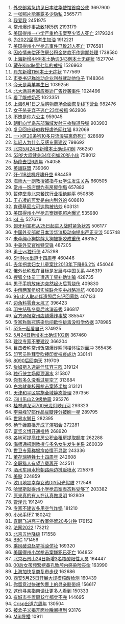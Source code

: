 1. [外交部紧急约见日本驻华使馆首席公使](https://s.weibo.com//weibo?q=%23%E5%A4%96%E4%BA%A4%E9%83%A8%E7%B4%A7%E6%80%A5%E7%BA%A6%E8%A7%81%E6%97%A5%E6%9C%AC%E9%A9%BB%E5%8D%8E%E4%BD%BF%E9%A6%86%E9%A6%96%E5%B8%AD%E5%85%AC%E4%BD%BF%23&Refer=top) 3697900
2. [一张照片能暴露多少隐私](https://s.weibo.com//weibo?q=%23%E4%B8%80%E5%BC%A0%E7%85%A7%E7%89%87%E8%83%BD%E6%9A%B4%E9%9C%B2%E5%A4%9A%E5%B0%91%E9%9A%90%E7%A7%81%23&Refer=top) 2565771
3. [我爱我](https://s.weibo.com//weibo?q=%E6%88%91%E7%88%B1%E6%88%91&Refer=top) 2451975
4. [常州爆炸事故致1死5伤](https://s.weibo.com//weibo?q=%23%E5%B8%B8%E5%B7%9E%E7%88%86%E7%82%B8%E4%BA%8B%E6%95%85%E8%87%B41%E6%AD%BB5%E4%BC%A4%23&Refer=top) 2193179
5. [美国得州一小学严重枪击案至少15人死亡](https://s.weibo.com//weibo?q=%23%E7%BE%8E%E5%9B%BD%E5%BE%97%E5%B7%9E%E4%B8%80%E5%B0%8F%E5%AD%A6%E4%B8%A5%E9%87%8D%E6%9E%AA%E5%87%BB%E6%A1%88%E8%87%B3%E5%B0%9115%E4%BA%BA%E6%AD%BB%E4%BA%A1%23&Refer=top) 2179324
6. [为2022届高考生加油](https://s.weibo.com//weibo?q=%23%E4%B8%BA2022%E5%B1%8A%E9%AB%98%E8%80%83%E7%94%9F%E5%8A%A0%E6%B2%B9%23&Refer=top) 1912221
7. [美国得州小学枪击事件已致21人死亡](https://s.weibo.com//weibo?q=%23%E7%BE%8E%E5%9B%BD%E5%BE%97%E5%B7%9E%E5%B0%8F%E5%AD%A6%E6%9E%AA%E5%87%BB%E4%BA%8B%E4%BB%B6%E5%B7%B2%E8%87%B421%E4%BA%BA%E6%AD%BB%E4%BA%A1%23&Refer=top) 1776581
8. [因疫情未偿还住房公积金贷款不作逾期处理](https://s.weibo.com//weibo?q=%23%E5%9B%A0%E7%96%AB%E6%83%85%E6%9C%AA%E5%81%BF%E8%BF%98%E4%BD%8F%E6%88%BF%E5%85%AC%E7%A7%AF%E9%87%91%E8%B4%B7%E6%AC%BE%E4%B8%8D%E4%BD%9C%E9%80%BE%E6%9C%9F%E5%A4%84%E7%90%86%23&Refer=top) 1738580
9. [上海新增44例本土确诊343例本土无症状](https://s.weibo.com//weibo?q=%23%E4%B8%8A%E6%B5%B7%E6%96%B0%E5%A2%9E44%E4%BE%8B%E6%9C%AC%E5%9C%9F%E7%A1%AE%E8%AF%8A343%E4%BE%8B%E6%9C%AC%E5%9C%9F%E6%97%A0%E7%97%87%E7%8A%B6%23&Refer=top) 1527704
10. [藏在Kindle里七年的戒指](https://s.weibo.com//weibo?q=%E8%97%8F%E5%9C%A8Kindle%E9%87%8C%E4%B8%83%E5%B9%B4%E7%9A%84%E6%88%92%E6%8C%87&Refer=top) 1526963
11. [丹东新增11例本土无症状](https://s.weibo.com//weibo?q=%23%E4%B8%B9%E4%B8%9C%E6%96%B0%E5%A2%9E11%E4%BE%8B%E6%9C%AC%E5%9C%9F%E6%97%A0%E7%97%87%E7%8A%B6%23&Refer=top) 1177569
12. [市委书记称谁动企业利益就动他位子](https://s.weibo.com//weibo?q=%23%E5%B8%82%E5%A7%94%E4%B9%A6%E8%AE%B0%E7%A7%B0%E8%B0%81%E5%8A%A8%E4%BC%81%E4%B8%9A%E5%88%A9%E7%9B%8A%E5%B0%B1%E5%8A%A8%E4%BB%96%E4%BD%8D%E5%AD%90%23&Refer=top) 1148364
13. [今天是喜羊羊生日](https://s.weibo.com//weibo?q=%23%E4%BB%8A%E5%A4%A9%E6%98%AF%E5%96%9C%E7%BE%8A%E7%BE%8A%E7%94%9F%E6%97%A5%23&Refer=top) 1039256
14. [北大满哥再回应奥迪广告抄袭事件](https://s.weibo.com//weibo?q=%23%E5%8C%97%E5%A4%A7%E6%BB%A1%E5%93%A5%E5%86%8D%E5%9B%9E%E5%BA%94%E5%A5%A5%E8%BF%AA%E5%B9%BF%E5%91%8A%E6%8A%84%E8%A2%AD%E4%BA%8B%E4%BB%B6%23&Refer=top) 1024496
15. [看了能戒奶茶](https://s.weibo.com//weibo?q=%23%E7%9C%8B%E4%BA%86%E8%83%BD%E6%88%92%E5%A5%B6%E8%8C%B6%23&Refer=top) 1023351
16. [上海6月1日之后购物商场全面恢复线下营业](https://s.weibo.com//weibo?q=%23%E4%B8%8A%E6%B5%B76%E6%9C%881%E6%97%A5%E4%B9%8B%E5%90%8E%E8%B4%AD%E7%89%A9%E5%95%86%E5%9C%BA%E5%85%A8%E9%9D%A2%E6%81%A2%E5%A4%8D%E7%BA%BF%E4%B8%8B%E8%90%A5%E4%B8%9A%23&Refer=top) 982476
17. [女子杀夫弃子逃亡23年被抓](https://s.weibo.com//weibo?q=%23%E5%A5%B3%E5%AD%90%E6%9D%80%E5%A4%AB%E5%BC%83%E5%AD%90%E9%80%83%E4%BA%A123%E5%B9%B4%E8%A2%AB%E6%8A%93%23&Refer=top) 962906
18. [不愧是你六公主](https://s.weibo.com//weibo?q=%23%E4%B8%8D%E6%84%A7%E6%98%AF%E4%BD%A0%E5%85%AD%E5%85%AC%E4%B8%BB%23&Refer=top) 959045
19. [朝鲜向半岛东部海域发射三枚弹道导弹](https://s.weibo.com//weibo?q=%23%E6%9C%9D%E9%B2%9C%E5%90%91%E5%8D%8A%E5%B2%9B%E4%B8%9C%E9%83%A8%E6%B5%B7%E5%9F%9F%E5%8F%91%E5%B0%84%E4%B8%89%E6%9E%9A%E5%BC%B9%E9%81%93%E5%AF%BC%E5%BC%B9%23&Refer=top) 903903
20. [复旦回应疑似教授虐杀网红猫](https://s.weibo.com//weibo?q=%23%E5%A4%8D%E6%97%A6%E5%9B%9E%E5%BA%94%E7%96%91%E4%BC%BC%E6%95%99%E6%8E%88%E8%99%90%E6%9D%80%E7%BD%91%E7%BA%A2%E7%8C%AB%23&Refer=top) 832069
21. [一小区20条狗10多只流浪猫离奇死亡](https://s.weibo.com//weibo?q=%23%E4%B8%80%E5%B0%8F%E5%8C%BA20%E6%9D%A1%E7%8B%9710%E5%A4%9A%E5%8F%AA%E6%B5%81%E6%B5%AA%E7%8C%AB%E7%A6%BB%E5%A5%87%E6%AD%BB%E4%BA%A1%23&Refer=top) 828689
22. [年轻人为什么反感专家建议](https://s.weibo.com//weibo?q=%23%E5%B9%B4%E8%BD%BB%E4%BA%BA%E4%B8%BA%E4%BB%80%E4%B9%88%E5%8F%8D%E6%84%9F%E4%B8%93%E5%AE%B6%E5%BB%BA%E8%AE%AE%23&Refer=top) 798692
23. [北京5月24日新增本土确诊41例](https://s.weibo.com//weibo?q=%23%E5%8C%97%E4%BA%AC5%E6%9C%8824%E6%97%A5%E6%96%B0%E5%A2%9E%E6%9C%AC%E5%9C%9F%E7%A1%AE%E8%AF%8A41%E4%BE%8B%23&Refer=top) 786250
24. [53岁大叔健身34年宛如20岁小伙](https://s.weibo.com//weibo?q=%2353%E5%B2%81%E5%A4%A7%E5%8F%94%E5%81%A5%E8%BA%AB34%E5%B9%B4%E5%AE%9B%E5%A6%8220%E5%B2%81%E5%B0%8F%E4%BC%99%23&Refer=top) 758012
25. [杨绛去世6周年](https://s.weibo.com//weibo?q=%23%E6%9D%A8%E7%BB%9B%E5%8E%BB%E4%B8%966%E5%91%A8%E5%B9%B4%23&Refer=top) 754058
26. [英雄联盟](https://s.weibo.com//weibo?q=%23%E8%8B%B1%E9%9B%84%E8%81%94%E7%9B%9F%23&Refer=top) 739060
27. [歼-11B战机呼啸升空](https://s.weibo.com//weibo?q=%23%E6%AD%BC-11B%E6%88%98%E6%9C%BA%E5%91%BC%E5%95%B8%E5%8D%87%E7%A9%BA%23&Refer=top) 684459
28. [海师大一副教授被指与女学生发生关系](https://s.weibo.com//weibo?q=%23%E6%B5%B7%E5%B8%88%E5%A4%A7%E4%B8%80%E5%89%AF%E6%95%99%E6%8E%88%E8%A2%AB%E6%8C%87%E4%B8%8E%E5%A5%B3%E5%AD%A6%E7%94%9F%E5%8F%91%E7%94%9F%E5%85%B3%E7%B3%BB%23&Refer=top) 660505
29. [常州一饭店爆炸有房屋倒塌](https://s.weibo.com//weibo?q=%23%E5%B8%B8%E5%B7%9E%E4%B8%80%E9%A5%AD%E5%BA%97%E7%88%86%E7%82%B8%E6%9C%89%E6%88%BF%E5%B1%8B%E5%80%92%E5%A1%8C%23&Refer=top) 657882
30. [暂停堂食北京餐饮行业拒绝躺平](https://s.weibo.com//weibo?q=%23%E6%9A%82%E5%81%9C%E5%A0%82%E9%A3%9F%E5%8C%97%E4%BA%AC%E9%A4%90%E9%A5%AE%E8%A1%8C%E4%B8%9A%E6%8B%92%E7%BB%9D%E8%BA%BA%E5%B9%B3%23&Refer=top) 650838
31. [王心凌的可爱是由内到外的](https://s.weibo.com//weibo?q=%23%E7%8E%8B%E5%BF%83%E5%87%8C%E7%9A%84%E5%8F%AF%E7%88%B1%E6%98%AF%E7%94%B1%E5%86%85%E5%88%B0%E5%A4%96%E7%9A%84%23&Refer=top) 608610
32. [肯德基回应可达鸭被热炒](https://s.weibo.com//weibo?q=%23%E8%82%AF%E5%BE%B7%E5%9F%BA%E5%9B%9E%E5%BA%94%E5%8F%AF%E8%BE%BE%E9%B8%AD%E8%A2%AB%E7%83%AD%E7%82%92%23&Refer=top) 603131
33. [美国得州小学枪击案嫌犯照片曝光](https://s.weibo.com//weibo?q=%23%E7%BE%8E%E5%9B%BD%E5%BE%97%E5%B7%9E%E5%B0%8F%E5%AD%A6%E6%9E%AA%E5%87%BB%E6%A1%88%E5%AB%8C%E7%8A%AF%E7%85%A7%E7%89%87%E6%9B%9D%E5%85%89%23&Refer=top) 535980
34. [k4 卡](https://s.weibo.com//weibo?q=k4%20%E5%8D%A1&Refer=top) 527679
35. [匈牙利宣布从25日起进入战时紧急状态](https://s.weibo.com//weibo?q=%23%E5%8C%88%E7%89%99%E5%88%A9%E5%AE%A3%E5%B8%83%E4%BB%8E25%E6%97%A5%E8%B5%B7%E8%BF%9B%E5%85%A5%E6%88%98%E6%97%B6%E7%B4%A7%E6%80%A5%E7%8A%B6%E6%80%81%23&Refer=top) 506177
36. [中国外交部就日本涉华消极动向提出严正交涉](https://s.weibo.com//weibo?q=%23%E4%B8%AD%E5%9B%BD%E5%A4%96%E4%BA%A4%E9%83%A8%E5%B0%B1%E6%97%A5%E6%9C%AC%E6%B6%89%E5%8D%8E%E6%B6%88%E6%9E%81%E5%8A%A8%E5%90%91%E6%8F%90%E5%87%BA%E4%B8%A5%E6%AD%A3%E4%BA%A4%E6%B6%89%23&Refer=top) 505748
37. [未牵绳小狗挑衅大狗被撕咬成重伤](https://s.weibo.com//weibo?q=%23%E6%9C%AA%E7%89%B5%E7%BB%B3%E5%B0%8F%E7%8B%97%E6%8C%91%E8%A1%85%E5%A4%A7%E7%8B%97%E8%A2%AB%E6%92%95%E5%92%AC%E6%88%90%E9%87%8D%E4%BC%A4%23&Refer=top) 498152
38. [中美外交官推特交锋](https://s.weibo.com//weibo?q=%23%E4%B8%AD%E7%BE%8E%E5%A4%96%E4%BA%A4%E5%AE%98%E6%8E%A8%E7%89%B9%E4%BA%A4%E9%94%8B%23&Refer=top) 487205
39. [勇士vs独行侠](https://s.weibo.com//weibo?q=%23%E5%8B%87%E5%A3%ABvs%E7%8B%AC%E8%A1%8C%E4%BE%A0%23&Refer=top) 475298
40. [SHINee出道十四周年](https://s.weibo.com//weibo?q=%23SHINee%E5%87%BA%E9%81%93%E5%8D%81%E5%9B%9B%E5%91%A8%E5%B9%B4%23&Refer=top) 460446
41. [去年拐卖妇女儿童案比2013年下降86.2%](https://s.weibo.com//weibo?q=%23%E5%8E%BB%E5%B9%B4%E6%8B%90%E5%8D%96%E5%A6%87%E5%A5%B3%E5%84%BF%E7%AB%A5%E6%A1%88%E6%AF%942013%E5%B9%B4%E4%B8%8B%E9%99%8D86.2%25%23&Refer=top) 454046
42. [俄外长称现在目标是发展与中国关系](https://s.weibo.com//weibo?q=%23%E4%BF%84%E5%A4%96%E9%95%BF%E7%A7%B0%E7%8E%B0%E5%9C%A8%E7%9B%AE%E6%A0%87%E6%98%AF%E5%8F%91%E5%B1%95%E4%B8%8E%E4%B8%AD%E5%9B%BD%E5%85%B3%E7%B3%BB%23&Refer=top) 446319
43. [搜狐全体员工遭遇工资补助诈骗](https://s.weibo.com//weibo?q=%23%E6%90%9C%E7%8B%90%E5%85%A8%E4%BD%93%E5%91%98%E5%B7%A5%E9%81%AD%E9%81%87%E5%B7%A5%E8%B5%84%E8%A1%A5%E5%8A%A9%E8%AF%88%E9%AA%97%23&Refer=top) 428735
44. [男子手机放床边突然起火后背烧伤](https://s.weibo.com//weibo?q=%23%E7%94%B7%E5%AD%90%E6%89%8B%E6%9C%BA%E6%94%BE%E5%BA%8A%E8%BE%B9%E7%AA%81%E7%84%B6%E8%B5%B7%E7%81%AB%E5%90%8E%E8%83%8C%E7%83%A7%E4%BC%A4%23&Refer=top) 409830
45. [中俄两军组织实施联合空中战略巡航](https://s.weibo.com//weibo?q=%23%E4%B8%AD%E4%BF%84%E4%B8%A4%E5%86%9B%E7%BB%84%E7%BB%87%E5%AE%9E%E6%96%BD%E8%81%94%E5%90%88%E7%A9%BA%E4%B8%AD%E6%88%98%E7%95%A5%E5%B7%A1%E8%88%AA%23&Refer=top) 408009
46. [9旬老人取老伴遗照后忘记回家路](https://s.weibo.com//weibo?q=%239%E6%97%AC%E8%80%81%E4%BA%BA%E5%8F%96%E8%80%81%E4%BC%B4%E9%81%97%E7%85%A7%E5%90%8E%E5%BF%98%E8%AE%B0%E5%9B%9E%E5%AE%B6%E8%B7%AF%23&Refer=top) 407133
47. [边角料零食太坑了](https://s.weibo.com//weibo?q=%23%E8%BE%B9%E8%A7%92%E6%96%99%E9%9B%B6%E9%A3%9F%E5%A4%AA%E5%9D%91%E4%BA%86%23&Refer=top) 396423
48. [羽生结弦冬奥后冰演首秀](https://s.weibo.com//weibo?q=%23%E7%BE%BD%E7%94%9F%E7%BB%93%E5%BC%A6%E5%86%AC%E5%A5%A5%E5%90%8E%E5%86%B0%E6%BC%94%E9%A6%96%E7%A7%80%23&Refer=top) 386817
49. [官方通报常州店铺爆炸事故](https://s.weibo.com//weibo?q=%23%E5%AE%98%E6%96%B9%E9%80%9A%E6%8A%A5%E5%B8%B8%E5%B7%9E%E5%BA%97%E9%93%BA%E7%88%86%E7%82%B8%E4%BA%8B%E6%95%85%23&Refer=top) 385547
50. [专家称新冠感染后间歇性排毒没科学依据](https://s.weibo.com//weibo?q=%23%E4%B8%93%E5%AE%B6%E7%A7%B0%E6%96%B0%E5%86%A0%E6%84%9F%E6%9F%93%E5%90%8E%E9%97%B4%E6%AD%87%E6%80%A7%E6%8E%92%E6%AF%92%E6%B2%A1%E7%A7%91%E5%AD%A6%E4%BE%9D%E6%8D%AE%23&Refer=top) 378985
51. [525一起爱自己](https://s.weibo.com//weibo?q=%23525%E4%B8%80%E8%B5%B7%E7%88%B1%E8%87%AA%E5%B7%B1%23&Refer=top) 374925
52. [5月24日新增本土确诊102例](https://s.weibo.com//weibo?q=%235%E6%9C%8824%E6%97%A5%E6%96%B0%E5%A2%9E%E6%9C%AC%E5%9C%9F%E7%A1%AE%E8%AF%8A102%E4%BE%8B%23&Refer=top) 367460
53. [建议专家不要建议](https://s.weibo.com//weibo?q=%23%E5%BB%BA%E8%AE%AE%E4%B8%93%E5%AE%B6%E4%B8%8D%E8%A6%81%E5%BB%BA%E8%AE%AE%23&Refer=top) 366204
54. [目击者称常州饭店爆炸瞬间楼体往对面冲](https://s.weibo.com//weibo?q=%23%E7%9B%AE%E5%87%BB%E8%80%85%E7%A7%B0%E5%B8%B8%E5%B7%9E%E9%A5%AD%E5%BA%97%E7%88%86%E7%82%B8%E7%9E%AC%E9%97%B4%E6%A5%BC%E4%BD%93%E5%BE%80%E5%AF%B9%E9%9D%A2%E5%86%B2%23&Refer=top) 365436
55. [印官员称拜登吹捧印度抗疫成功](https://s.weibo.com//weibo?q=%23%E5%8D%B0%E5%AE%98%E5%91%98%E7%A7%B0%E6%8B%9C%E7%99%BB%E5%90%B9%E6%8D%A7%E5%8D%B0%E5%BA%A6%E6%8A%97%E7%96%AB%E6%88%90%E5%8A%9F%23&Refer=top) 330141
56. [8090后回南天](https://s.weibo.com//weibo?q=%238090%E5%90%8E%E5%9B%9E%E5%8D%97%E5%A4%A9%23&Refer=top) 319709
57. [詹姆斯入选最佳阵容三阵](https://s.weibo.com//weibo?q=%23%E8%A9%B9%E5%A7%86%E6%96%AF%E5%85%A5%E9%80%89%E6%9C%80%E4%BD%B3%E9%98%B5%E5%AE%B9%E4%B8%89%E9%98%B5%23&Refer=top) 319124
58. [独行侠主场屋顶漏水](https://s.weibo.com//weibo?q=%23%E7%8B%AC%E8%A1%8C%E4%BE%A0%E4%B8%BB%E5%9C%BA%E5%B1%8B%E9%A1%B6%E6%BC%8F%E6%B0%B4%23&Refer=top) 315807
59. [你有多久没看过星空了](https://s.weibo.com//weibo?q=%23%E4%BD%A0%E6%9C%89%E5%A4%9A%E4%B9%85%E6%B2%A1%E7%9C%8B%E8%BF%87%E6%98%9F%E7%A9%BA%E4%BA%86%23&Refer=top) 313684
60. [白宫就美校园枪击案降半旗](https://s.weibo.com//weibo?q=%23%E7%99%BD%E5%AE%AB%E5%B0%B1%E7%BE%8E%E6%A0%A1%E5%9B%AD%E6%9E%AA%E5%87%BB%E6%A1%88%E9%99%8D%E5%8D%8A%E6%97%97%23&Refer=top) 313121
61. [天津和平区实施全域静态管理](https://s.weibo.com//weibo?q=%23%E5%A4%A9%E6%B4%A5%E5%92%8C%E5%B9%B3%E5%8C%BA%E5%AE%9E%E6%96%BD%E5%85%A8%E5%9F%9F%E9%9D%99%E6%80%81%E7%AE%A1%E7%90%86%23&Refer=top) 297356
62. [四川乐山2.9级地震](https://s.weibo.com//weibo?q=%23%E5%9B%9B%E5%B7%9D%E4%B9%90%E5%B1%B12.9%E7%BA%A7%E5%9C%B0%E9%9C%87%23&Refer=top) 295276
63. [桂林遇龙河700米龙灯映山河](https://s.weibo.com//weibo?q=%23%E6%A1%82%E6%9E%97%E9%81%87%E9%BE%99%E6%B2%B3700%E7%B1%B3%E9%BE%99%E7%81%AF%E6%98%A0%E5%B1%B1%E6%B2%B3%23&Refer=top) 293323
64. [李易峰17部作品豆瓣评分被刷一星](https://s.weibo.com//weibo?q=%23%E6%9D%8E%E6%98%93%E5%B3%B017%E9%83%A8%E4%BD%9C%E5%93%81%E8%B1%86%E7%93%A3%E8%AF%84%E5%88%86%E8%A2%AB%E5%88%B7%E4%B8%80%E6%98%9F%23&Refer=top) 289795
65. [世界水獭日](https://s.weibo.com//weibo?q=%23%E4%B8%96%E7%95%8C%E6%B0%B4%E7%8D%AD%E6%97%A5%23&Refer=top) 282395
66. [杨千嬅直播开成了演唱会](https://s.weibo.com//weibo?q=%23%E6%9D%A8%E5%8D%83%E5%AC%85%E7%9B%B4%E6%92%AD%E5%BC%80%E6%88%90%E4%BA%86%E6%BC%94%E5%94%B1%E4%BC%9A%23&Refer=top) 272281
67. [富坚义博开通推特](https://s.weibo.com//weibo?q=%23%E5%AF%8C%E5%9D%9A%E4%B9%89%E5%8D%9A%E5%BC%80%E9%80%9A%E6%8E%A8%E7%89%B9%23&Refer=top) 268920
68. [各地可提高住房公积金租房提取额度](https://s.weibo.com//weibo?q=%23%E5%90%84%E5%9C%B0%E5%8F%AF%E6%8F%90%E9%AB%98%E4%BD%8F%E6%88%BF%E5%85%AC%E7%A7%AF%E9%87%91%E7%A7%9F%E6%88%BF%E6%8F%90%E5%8F%96%E9%A2%9D%E5%BA%A6%23&Refer=top) 262288
69. [海师通报副教授与多名女生发生关系](https://s.weibo.com//weibo?q=%23%E6%B5%B7%E5%B8%88%E9%80%9A%E6%8A%A5%E5%89%AF%E6%95%99%E6%8E%88%E4%B8%8E%E5%A4%9A%E5%90%8D%E5%A5%B3%E7%94%9F%E5%8F%91%E7%94%9F%E5%85%B3%E7%B3%BB%23&Refer=top) 260039
70. [世卫专家称猴痘疫情不寻常](https://s.weibo.com//weibo?q=%23%E4%B8%96%E5%8D%AB%E4%B8%93%E5%AE%B6%E7%A7%B0%E7%8C%B4%E7%97%98%E7%96%AB%E6%83%85%E4%B8%8D%E5%AF%BB%E5%B8%B8%23&Refer=top) 243336
71. [董存瑞牺牲七十四周年](https://s.weibo.com//weibo?q=%23%E8%91%A3%E5%AD%98%E7%91%9E%E7%89%BA%E7%89%B2%E4%B8%83%E5%8D%81%E5%9B%9B%E5%91%A8%E5%B9%B4%23&Refer=top) 242608
72. [全职猎人有望连载再开](https://s.weibo.com//weibo?q=%23%E5%85%A8%E8%81%8C%E7%8C%8E%E4%BA%BA%E6%9C%89%E6%9C%9B%E8%BF%9E%E8%BD%BD%E5%86%8D%E5%BC%80%23&Refer=top) 242511
73. [洒水车用水枪朝路两边摊贩喷水](https://s.weibo.com//weibo?q=%23%E6%B4%92%E6%B0%B4%E8%BD%A6%E7%94%A8%E6%B0%B4%E6%9E%AA%E6%9C%9D%E8%B7%AF%E4%B8%A4%E8%BE%B9%E6%91%8A%E8%B4%A9%E5%96%B7%E6%B0%B4%23&Refer=top) 225876
74. [美股](https://s.weibo.com//weibo?q=%E7%BE%8E%E8%82%A1&Refer=top) 224859
75. [汶川地震幸存女孩DIY闪光假肢](https://s.weibo.com//weibo?q=%23%E6%B1%B6%E5%B7%9D%E5%9C%B0%E9%9C%87%E5%B9%B8%E5%AD%98%E5%A5%B3%E5%AD%A9DIY%E9%97%AA%E5%85%89%E5%81%87%E8%82%A2%23&Refer=top) 212548
76. [哈里斯就得州小学枪击案表态称受够了](https://s.weibo.com//weibo?q=%23%E5%93%88%E9%87%8C%E6%96%AF%E5%B0%B1%E5%BE%97%E5%B7%9E%E5%B0%8F%E5%AD%A6%E6%9E%AA%E5%87%BB%E6%A1%88%E8%A1%A8%E6%80%81%E7%A7%B0%E5%8F%97%E5%A4%9F%E4%BA%86%23&Refer=top) 203382
77. [原来真的有人在认真做发明](https://s.weibo.com//weibo?q=%23%E5%8E%9F%E6%9D%A5%E7%9C%9F%E7%9A%84%E6%9C%89%E4%BA%BA%E5%9C%A8%E8%AE%A4%E7%9C%9F%E5%81%9A%E5%8F%91%E6%98%8E%23&Refer=top) 192809
78. [管泽元](https://s.weibo.com//weibo?q=%E7%AE%A1%E6%B3%BD%E5%85%83&Refer=top) 191249
79. [专家不建议多用空气炸锅](https://s.weibo.com//weibo?q=%23%E4%B8%93%E5%AE%B6%E4%B8%8D%E5%BB%BA%E8%AE%AE%E5%A4%9A%E7%94%A8%E7%A9%BA%E6%B0%94%E7%82%B8%E9%94%85%23&Refer=top) 181210
80. [小米手环7](https://s.weibo.com//weibo?q=%E5%B0%8F%E7%B1%B3%E6%89%8B%E7%8E%AF7&Refer=top) 180242
81. [喜鹊飞进高三教室停留20多分钟](https://s.weibo.com//weibo?q=%23%E5%96%9C%E9%B9%8A%E9%A3%9E%E8%BF%9B%E9%AB%98%E4%B8%89%E6%95%99%E5%AE%A4%E5%81%9C%E7%95%9920%E5%A4%9A%E5%88%86%E9%92%9F%23&Refer=top) 176152
82. [法网2022](https://s.weibo.com//weibo?q=%23%E6%B3%95%E7%BD%912022%23&Refer=top) 173212
83. [北京五地降级](https://s.weibo.com//weibo?q=%23%E5%8C%97%E4%BA%AC%E4%BA%94%E5%9C%B0%E9%99%8D%E7%BA%A7%23&Refer=top) 171558
84. [BBC](https://s.weibo.com//weibo?q=BBC&Refer=top) 171456
85. [乘风破浪赵梦摇滚仿妆](https://s.weibo.com//weibo?q=%23%E4%B9%98%E9%A3%8E%E7%A0%B4%E6%B5%AA%E8%B5%B5%E6%A2%A6%E6%91%87%E6%BB%9A%E4%BB%BF%E5%A6%86%23&Refer=top) 169320
86. [美国得州小学枪击案嫌犯已死亡](https://s.weibo.com//weibo?q=%23%E7%BE%8E%E5%9B%BD%E5%BE%97%E5%B7%9E%E5%B0%8F%E5%AD%A6%E6%9E%AA%E5%87%BB%E6%A1%88%E5%AB%8C%E7%8A%AF%E5%B7%B2%E6%AD%BB%E4%BA%A1%23&Refer=top) 164852
87. [北京石景山24日新增3名核酸阳性人员](https://s.weibo.com//weibo?q=%23%E5%8C%97%E4%BA%AC%E7%9F%B3%E6%99%AF%E5%B1%B124%E6%97%A5%E6%96%B0%E5%A2%9E3%E5%90%8D%E6%A0%B8%E9%85%B8%E9%98%B3%E6%80%A7%E4%BA%BA%E5%91%98%23&Refer=top) 164447
88. [00后女孩频繁挖鼻孔致颅内感染险丧命](https://s.weibo.com//weibo?q=%2300%E5%90%8E%E5%A5%B3%E5%AD%A9%E9%A2%91%E7%B9%81%E6%8C%96%E9%BC%BB%E5%AD%94%E8%87%B4%E9%A2%85%E5%86%85%E6%84%9F%E6%9F%93%E9%99%A9%E4%B8%A7%E5%91%BD%23&Refer=top) 163990
89. [上海加快复商复市步伐](https://s.weibo.com//weibo?q=%23%E4%B8%8A%E6%B5%B7%E5%8A%A0%E5%BF%AB%E5%A4%8D%E5%95%86%E5%A4%8D%E5%B8%82%E6%AD%A5%E4%BC%90%23&Refer=top) 162686
90. [西安5月25日开展大规模核酸检测](https://s.weibo.com//weibo?q=%23%E8%A5%BF%E5%AE%895%E6%9C%8825%E6%97%A5%E5%BC%80%E5%B1%95%E5%A4%A7%E8%A7%84%E6%A8%A1%E6%A0%B8%E9%85%B8%E6%A3%80%E6%B5%8B%23&Refer=top) 160439
91. [你留意过快递包裹上的寻亲胶带吗](https://s.weibo.com//weibo?q=%23%E4%BD%A0%E7%95%99%E6%84%8F%E8%BF%87%E5%BF%AB%E9%80%92%E5%8C%85%E8%A3%B9%E4%B8%8A%E7%9A%84%E5%AF%BB%E4%BA%B2%E8%83%B6%E5%B8%A6%E5%90%97%23&Refer=top) 156617
92. [这份寻亲指南请让更多人看到](https://s.weibo.com//weibo?q=%23%E8%BF%99%E4%BB%BD%E5%AF%BB%E4%BA%B2%E6%8C%87%E5%8D%97%E8%AF%B7%E8%AE%A9%E6%9B%B4%E5%A4%9A%E4%BA%BA%E7%9C%8B%E5%88%B0%23&Refer=top) 150333
93. [有城市空置房12年都卖不完](https://s.weibo.com//weibo?q=%23%E6%9C%89%E5%9F%8E%E5%B8%82%E7%A9%BA%E7%BD%AE%E6%88%BF12%E5%B9%B4%E9%83%BD%E5%8D%96%E4%B8%8D%E5%AE%8C%23&Refer=top) 144695
94. [Crisp出道六周年](https://s.weibo.com//weibo?q=%23Crisp%E5%87%BA%E9%81%93%E5%85%AD%E5%91%A8%E5%B9%B4%23&Refer=top) 130504
95. [被孟子义揭开面纱瞬间撩到](https://s.weibo.com//weibo?q=%23%E8%A2%AB%E5%AD%9F%E5%AD%90%E4%B9%89%E6%8F%AD%E5%BC%80%E9%9D%A2%E7%BA%B1%E7%9E%AC%E9%97%B4%E6%92%A9%E5%88%B0%23&Refer=top) 93176
96. [MSI导播](https://s.weibo.com//weibo?q=%23MSI%E5%AF%BC%E6%92%AD%23&Refer=top) 10911

